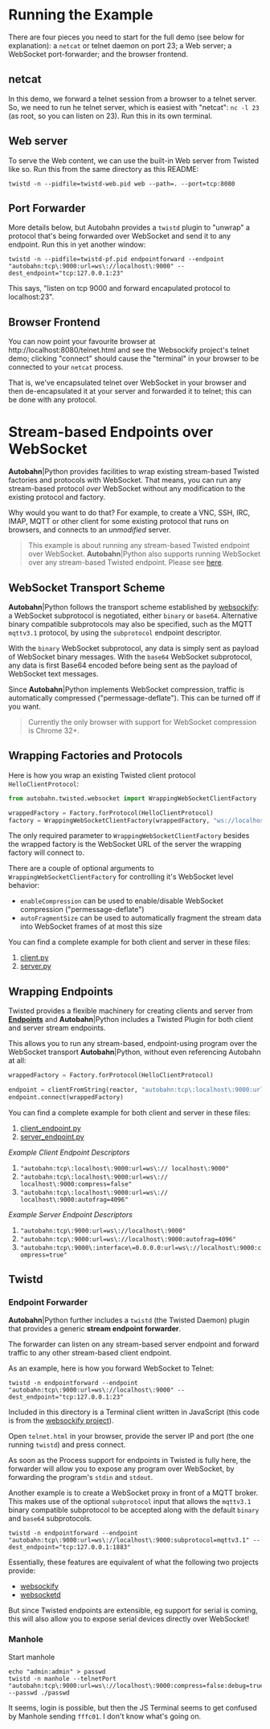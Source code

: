 # Running the Example

There are four pieces you need to start for the full demo (see below for explanation): a `netcat` or telnet daemon on port 23; a Web server; a WebSocket port-forwarder; and the browser frontend.

## netcat

In this demo, we forward a telnet session from a browser to a telnet server. So, we need to run he telnet server, which is easiest with "netcat": ``nc -l 23`` (as root, so you can listen on 23). Run this in its own terminal.


## Web server

To serve the Web content, we can use the built-in Web server from Twisted like so. Run this from the same directory as this README:

    twistd -n --pidfile=twistd-web.pid web --path=. --port=tcp:8080


## Port Forwarder

More details below, but Autobahn provides a `twistd` plugin to "unwrap" a protocol that's being forwarded over WebSocket and send it to any endpoint. Run this in yet another window:

	twistd -n --pidfile=twistd-pf.pid endpointforward --endpoint "autobahn:tcp\:9000:url=ws\://localhost\:9000" --dest_endpoint="tcp:127.0.0.1:23"

This says, "listen on tcp 9000 and forward encapulated protocol to localhost:23".


## Browser Frontend

You can now point your favourite browser at http://localhost:8080/telnet.html and see the Websockify project's telnet demo; clicking "connect" should cause the "terminal" in your browser to be connected to your `netcat` process.

That is, we've encapsulated telnet over WebSocket in your browser and then de-encapsulated it at your server and forwarded it to telnet; this can be done with any protocol.


# Stream-based Endpoints over WebSocket

**Autobahn**|Python provides facilities to wrap existing stream-based Twisted factories and protocols with WebSocket.
That means, you can run any stream-based protocol *over* WebSocket without any modification to the existing protocol and factory.

Why would you want to do that? For example, to create a VNC, SSH, IRC, IMAP, MQTT or other client for some existing protocol that runs on browsers, and connects to an *unmodified* server.

> This example is about running any stream-based Twisted endpoint over WebSocket.
> **Autobahn**|Python also supports running WebSocket over any stream-based Twisted endpoint. Please see [here](https://github.com/crossbario/autobahn-python/tree/master/examples/twisted/websocket/echo_endpoints).
>

## WebSocket Transport Scheme

**Autobahn**|Python follows the transport scheme established by [websockify](https://github.com/kanaka/websockify): a WebSocket subprotocol is negotiated, either `binary` or `base64`. Alternative binary compatible subprotocols may also be specified, such as the MQTT `mqttv3.1` protocol, by using the `subprotocol` endpoint descriptor.

With the `binary` WebSocket subprotocol, any data is simply sent as payload of WebSocket binary messages. With the `base64` WebSocket subprotocol, any data is first Base64 encoded before being sent as the payload of WebSocket text messages.

Since **Autobahn**|Python implements WebSocket compression, traffic is automatically compressed ("permessage-deflate"). This can be turned off if you want.

> Currently the only browser with support for WebSocket compression is Chrome 32+.
>

## Wrapping Factories and Protocols

Here is how you wrap an existing Twisted client protocol `HelloClientProtocol`:

```python
from autobahn.twisted.websocket import WrappingWebSocketClientFactory

wrappedFactory = Factory.forProtocol(HelloClientProtocol)
factory = WrappingWebSocketClientFactory(wrappedFactory, "ws://localhost:9000")
```

The only required parameter to `WrappingWebSocketClientFactory` besides the wrapped factory is the WebSocket URL of the server the wrapping factory will connect to.

There are a couple of optional arguments to `WrappingWebSocketClientFactory` for controlling it's WebSocket level behavior:

 * `enableCompression` can be used to enable/disable WebSocket compression ("permessage-deflate")
 * `autoFragmentSize` can be used to automatically fragment the stream data into WebSocket frames of at most this size

You can find a complete example for both client and server in these files:

 1. [client.py](client.py)
 2. [server.py](server.py)


## Wrapping Endpoints

Twisted provides a flexible machinery for creating clients and server from [**Endpoints**](http://twistedmatrix.com/documents/current/core/howto/endpoints.html) and **Autobahn**|Python includes a Twisted Plugin for both client and server stream endpoints.

This allows you to run any stream-based, endpoint-using program over the WebSocket transport **Autobahn**|Python, without even referencing Autobahn at all:

```python
wrappedFactory = Factory.forProtocol(HelloClientProtocol)

endpoint = clientFromString(reactor, "autobahn:tcp\:localhost\:9000:url=ws\:// localhost\:9000")
endpoint.connect(wrappedFactory)
```

You can find a complete example for both client and server in these files:

 1. [client_endpoint.py](client_endpoint.py)
 2. [server_endpoint.py](server_endpoint.py)


*Example Client Endpoint Descriptors*

 1. `"autobahn:tcp\:localhost\:9000:url=ws\:// localhost\:9000"`
 1. `"autobahn:tcp\:localhost\:9000:url=ws\:// localhost\:9000:compress=false"`
 1. `"autobahn:tcp\:localhost\:9000:url=ws\:// localhost\:9000:autofrag=4096"`

*Example Server Endpoint Descriptors*

 1. `"autobahn:tcp\:9000:url=ws\://localhost\:9000"`
 1. `"autobahn:tcp\:9000:url=ws\://localhost\:9000:autofrag=4096"`
 1. `"autobahn:tcp\:9000\:interface\=0.0.0.0:url=ws\://localhost\:9000:compress=true"`


## Twistd

### Endpoint Forwarder

**Autobahn**|Python further includes a `twistd` (the Twisted Daemon) plugin that provides a generic **stream endpoint forwarder**.

The forwarder can listen on any stream-based server endpoint and forward traffic to any other stream-based client endpoint.

As an example, here is how you forward WebSocket to Telnet:

	twistd -n endpointforward --endpoint "autobahn:tcp\:9000:url=ws\://localhost\:9000" --dest_endpoint="tcp:127.0.0.1:23"

Included in this directory is a Terminal client written in JavaScript (this code is from the [websockify project](https://github.com/kanaka/websockify)).

Open `telnet.html` in your browser, provide the server IP and port (the one running `twistd`) and press connect.

As soon as the Process support for endpoints in Twisted is fully here, the forwarder will allow you to expose any program over WebSocket, by forwarding the program's `stdin` and `stdout`.

Another example is to create a WebSocket proxy in front of a MQTT broker. This makes use of the optional `subprotocol` input that allows the `mqttv3.1` binary compatible subprotocol to be accepted along with the default `binary` and `base64` subprotocols.

	twistd -n endpointforward --endpoint "autobahn:tcp\:9000:url=ws\://localhost\:9000:subprotocol=mqttv3.1" --dest_endpoint="tcp:127.0.0.1:1883"

Essentially, these features are equivalent of what the following two projects provide:

 * [websockify](https://github.com/kanaka/websockify)
 * [websocketd](https://github.com/joewalnes/websocketd)

But since Twisted endpoints are extensible, eg support for serial is coming, this will also allow you to expose serial devices directly over WebSocket!

### Manhole

Start manhole

	echo "admin:admin" > passwd
	twistd -n manhole --telnetPort "autobahn:tcp\:9000:url=ws\://localhost\:9000:compress=false:debug=true" --passwd ./passwd

It seems, login is possible, but then the JS Terminal seems to get confused by Manhole sending `fffc01`. I don't know what's going on.
